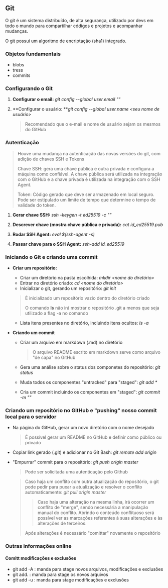 ## Git

O git é um sistema distribuído, de alta segurança, utilizado por devs em todo o mundo para compartilhar códigos e projetos e acompanhar mudanças. 

O git possui um algoritmo de encriptação (sha1) integrado.

### Objetos fundamentais

- blobs
- tress
- commits

### Configurando o Git

1. **Configurar o email:**             _git config --global user.email "<email>"_

2. **Configurar o usuário:         **_git config --global user.name <seu nome de usuário>_

   > Recomendado que o e-mail e nome de usuário sejam os mesmos do GitHub

### Autenticação

> Houve uma mudança na autenticação das novas versões do git, com adição de chaves SSH e Tokens
>
> Chave SSH: gera uma chave pública e outra privada e configura a máquina como confiável. A chave pública será utilizada na integração com o GitHub e a chave privada é utilizada na integração com o SSH Agent.
>
> Token: Código gerado que deve ser armazenado em local seguro. Pode ser estipulado um limite de tempo que determine o tempo de validade do token.

1. **Gerar chave SSH:**        _ssh -keygen -t ed25519 -c "<email>"_

2. **Descrever chave (mostra chave pública e privada):**  _cat id_ed25519.pub_

3. **Rodar SSH Agent:**       _eval $(ssh-agent -s)_

4. **Passar chave para o SSH Agent:**    _ssh-add id_ed25519_

   

### Iniciando o Git e criando uma commit

- **Criar um repositório:**   

  - Criar um diretório na pasta escolhida:          _mkdir <nome do diretório>_
  - Entrar no diretório criado:                               _cd <nome do diretório>_
  - Inicializar o git, gerando um repositório:      _git init_

  > É inicializado um repositório vazio dentro do diretório criado
  >
  > O comando **ls** não irá mostrar o repositório .git a menos que seja utilizado a flag -a no comando

  - Lista itens presentes no diretório, incluindo itens ocultos:   _ls -a_

- **Criando um commit**

  - Criar um arquivo em markdown (.md) no diretório

    > O arquivo README escrito em markdown serve como arquivo "de capa" no GitHub

  - Gera uma análise sobre o status dos componetes do repositório:   _git status_

  - Muda todos os componentes "untracked" para "staged":                  _git add *_

  - Cria um commit incluindo os componentes em "staged":                  _git commit -m "<mensagem>"_

### Criando um repositório no GitHub e "pushing" nosso commit local para o servidor

- Na página do GitHub, gerar um novo diretório com o nome desejado

  > É possível gerar um README no GitHub e definir como público ou privado

- Copiar link gerado (.git) e adicionar no Git Bash:      _git remote add origin <link do github>_

- "Empurrar" commit para o repositório:                     _git push origin master_

  > Pode ser solicitada uma autenticação pelo Github

  > Caso haja um conflito com outra atualização do repositório, o git pode pedir para puxar a atualização e resolver o conflito automaticamente:  _git pull origin master_
  >
  > > Caso haja uma alteração na mesma linha, irá ocorrer um conflito de "merge", sendo necessária a manipulação manual do conflito. Abrindo o conteúdo conflituoso será possível ver as marcações referentes à suas alterações e às alterações de terceiros.
  >
  > Após alterações é necessário "comittar" novamente o repositório

### Outras informações online

#### Comitt modificações e exclusões

- git add -A : manda para stage novos arquivos, modificações e exclusões
- git add. : manda para stage os novos arquivos
- git add -u : manda para stage modificações e exclusões
